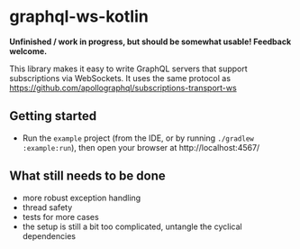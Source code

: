 # graphql-ws-kotlin

**Unfinished / work in progress, but should be somewhat usable! Feedback welcome.**

This library makes it easy to write GraphQL servers that support subscriptions via WebSockets.
It uses the same protocol as https://github.com/apollographql/subscriptions-transport-ws

## Getting started

- Run the `example` project (from the IDE, or by running `./gradlew :example:run`),
then open your browser at http://localhost:4567/

## What still needs to be done

- more robust exception handling
- thread safety
- tests for more cases
- the setup is still a bit too complicated, untangle the cyclical dependencies
